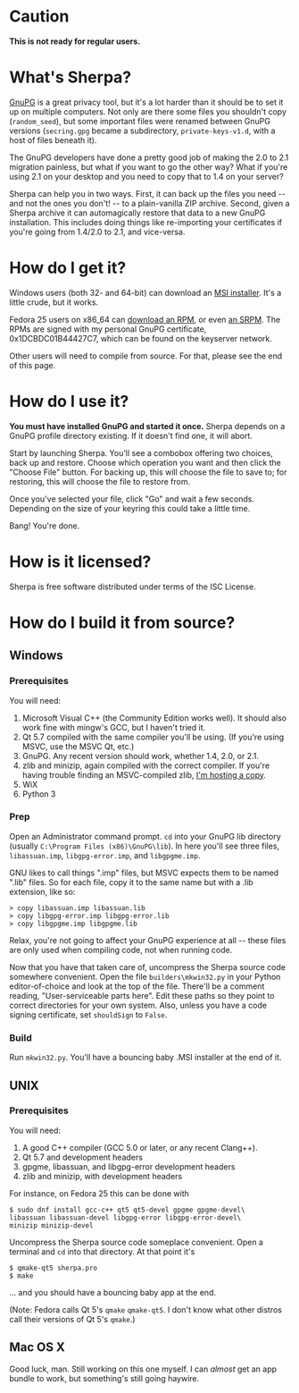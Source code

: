 # Caution
**This is not ready for regular users.**

# What's Sherpa?
[GnuPG](https://www.gnupg.org) is a great privacy tool, but
it's a lot harder than it should be to set it up on multiple
computers.  Not only are there some files you shouldn't copy
(``random_seed``), but some important files were renamed
between GnuPG versions (``secring.gpg`` became a subdirectory,
``private-keys-v1.d``, with a host of files beneath it).  

The GnuPG developers have done a
pretty good job of making the 2.0 to 2.1 migration painless,
but what if you want to go the other way?  What if you're using
2.1 on your desktop and you need to copy that to 1.4 on your
server?

Sherpa can help you in two ways.  First, it can back up the
files you need -- and not the ones you don't! -- to a
plain-vanilla ZIP archive.  Second, given a Sherpa archive it
can automagically restore that data to a new GnuPG installation.
This includes doing things like re-importing your certificates if
you're going from 1.4/2.0 to 2.1, and vice-versa.

# How do I get it?
Windows users (both 32- and 64-bit) can download an [MSI installer](https://github.com/rjhansen/sherpa/releases/download/0.3.0/sherpa-0.3.0.msi).  It's a little crude, but it works.

Fedora 25 users on x86_64 can
[download an RPM](http://sixdemonbag.org/sherpa-0.3.0-1.x86_64.rpm), or even
[an SRPM](http://sixdemonbag.org/sherpa-0.3.0-1.src.rpm).  The RPMs are
signed with my personal GnuPG certificate, 0x1DCBDC01B44427C7, which can be
found on the keyserver network.

Other users will need to compile from source.  For that, please see the end
of this page.

# How do I use it?

**You must have installed GnuPG and started it once.**  Sherpa depends on a
GnuPG profile directory existing.  If it doesn't find one, it will abort.

Start by launching Sherpa.  You'll see a combobox offering two choices, back up
and restore.  Choose which operation you want and then click the "Choose File"
button.  For backing up, this will choose the file to save to; for
restoring, this will choose the file to restore from.

Once you've selected your file, click "Go" and wait a few seconds.  Depending
on the size of your keyring this could take a little time.

Bang!  You're done.

# How is it licensed?
Sherpa is free software distributed under terms of the ISC License.

# How do I build it from source?

## Windows

### Prerequisites
You will need:

  1. Microsoft Visual C++ (the Community Edition works well).  It should
     also work fine with mingw's GCC, but I haven't tried it.
  2. Qt 5.7 compiled with the same compiler you'll be using.  (If you're
     using MSVC, use the MSVC Qt, etc.)
  3. GnuPG.  Any recent version should work, whether 1.4, 2.0, or 2.1.
  4. zlib and minizip, again compiled with the correct compiler.  If you're
     having trouble finding an MSVC-compiled zlib,
     [I'm hosting a copy](http://sixdemonbag.org/zlib-1.2.8.zip).
  5. WiX
  6. Python 3

### Prep
Open an Administrator command prompt.  ``cd`` into your GnuPG lib directory
(usually ``C:\Program Files (x86)\GnuPG\lib``).  In here you'll see three
files, ``libassuan.imp``, ``libgpg-error.imp``, and ``libgpgme.imp``.

GNU likes to call things ".imp" files, but MSVC expects them to be named ".lib"
files.  So for each file, copy it to the same name but with a .lib extension,
like so:

```shell
> copy libassuan.imp libassuan.lib
> copy libgpg-error.imp libgpg-error.lib
> copy libgpgme.imp libgpgme.lib
```

Relax, you're not going to affect your GnuPG experience at all -- these files
are only used when compiling code, not when running code.

Now that you have that taken care of, uncompress the Sherpa source code
somewhere convenient.  Open the file ``builders\mkwin32.py`` in your
Python editor-of-choice and look at the top of the file.  There'll be a
comment reading, "User-serviceable parts here".  Edit these paths so they
point to correct directories for your own system.  Also, unless you have a
code signing certificate, set ``shouldSign`` to ``False``.

### Build
Run ``mkwin32.py``.  You'll have a bouncing baby .MSI installer at the end of
it.

## UNIX

### Prerequisites
You will need:

  1.  A good C++ compiler (GCC 5.0 or later, or any recent Clang++).
  2.  Qt 5.7 and development headers
  3.  gpgme, libassuan, and libgpg-error development headers
  4.  zlib and minizip, with development headers

For instance, on Fedora 25 this can be done with

```shell
$ sudo dnf install gcc-c++ qt5 qt5-devel gpgme gpgme-devel\
libassuan libassuan-devel libgpg-error libgpg-error-devel\
minizip minizip-devel
```

Uncompress the Sherpa source code someplace convenient.  Open a terminal
and ``cd`` into that directory.  At that point it's

```shell
$ qmake-qt5 sherpa.pro
$ make
```

... and you should have a bouncing baby app at the end.

(Note: Fedora calls Qt 5's ``qmake`` ``qmake-qt5``.  I don't know what
other distros call their versions of Qt 5's ``qmake``.)

## Mac OS X

Good luck, man.  Still working on this one myself.  I can *almost* get an
app bundle to work, but something's still going haywire.
